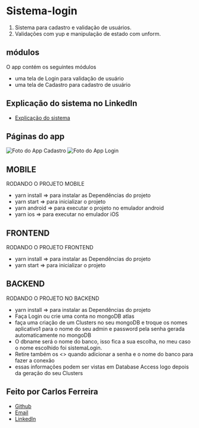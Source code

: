 # Sistema-login 
1. Sistema para cadastro e validação de usuários.
2. Validações com yup e manipulação de estado com unform.

## módulos

O app contém os seguintes módulos

* uma tela de Login para validação de usuário
* uma tela de Cadastro para cadastro de usuário

## Explicação do sistema no LinkedIn
* [Explicação do sistema](https://www.linkedin.com/posts/carlos-ferreira-4b2ba219a_js-reactjs-reactnative-activity-6804807231524110336-uvB4)

## Páginas do app
![Foto do App Cadastro](https://github.com/CarlosSTS/sistemaLogin/blob/master/assets/cadastro.png)
![Foto do App Login](https://github.com/CarlosSTS/sistemaLogin/blob/master/assets/login.png)

## MOBILE
RODANDO O PROJETO MOBILE
* yarn install => para instalar as Dependências do projeto
* yarn start => para inicializar o projeto
* yarn android => para executar o projeto no emulador android
* yarn ios => para executar no emulador iOS

## FRONTEND
RODANDO O PROJETO FRONTEND
* yarn install => para instalar as Dependências do projeto
* yarn start => para inicializar o projeto

## BACKEND
RODANDO O PROJETO NO BACKEND
* yarn install => para instalar as  Dependências do projeto
* Faça Login ou crie uma conta no mongoDB atlas
* faça uma criação de um Clusters no seu mongoDB e troque os nomes aplicativo1 para o nome do seu admin e password pela senha gerada automaticamente no mongoDB
* O dbname será o nome do banco, isso fica a sua escolha, no meu caso o nome escolhido foi sistemaLogin.
* Retire também os <> quando adicionar a senha e o nome do banco para fazer a conexão
* essas informações podem ser vistas em Database Access logo depois da geração do seu Clusters

## Feito por Carlos Ferreira
* [Github](https://www.github.com/CarlosSTS)
* [Email](mailto://carlossts826@gmail.com)
* [LinkedIn](https://www.linkedin.com/in/carlos-ferreira-4b2ba219a/)
